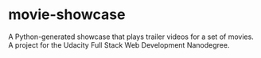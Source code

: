 # movie-showcase
A Python-generated showcase that plays trailer videos for a set of movies. A project for the Udacity Full Stack Web Development Nanodegree.
